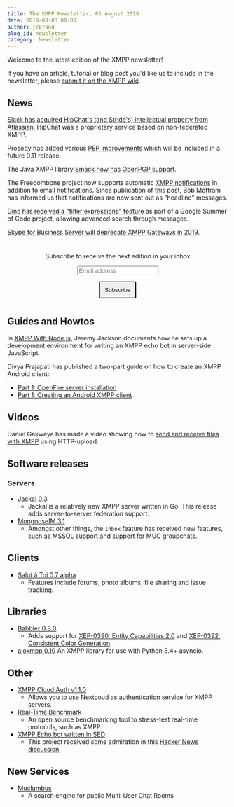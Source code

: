 ```yaml
---
title: The XMPP Newsletter, 03 August 2018
date: 2018-08-03 00:00
author: jcbrand
blog_id: newsletter 
category: Newsletter
---
```


Welcome to the latest edition of the XMPP newsletter!

If you have an article, tutorial or blog post you'd like us to include in the
newsletter, please [submit it on the XMPP wiki](https://wiki.xmpp.org/web/News_and_Articles_for_the_next_XMPP_Newsletter).

## News

[Slack has acquired HipChat's (and Stride's) intellectual property from
Atlassian](https://techcrunch.com/2018/07/26/atlassians-hipchat-and-stride-to-be-discontinued-with-slack-buying-up-the-ip/).
HipChat was a proprietary service based on non-federated XMPP.

Prosody has added various [PEP improvements](https://blog.prosody.im/pep-improvements-in-trunk/)
which will be included in a future 0.11 release.

The Java XMPP library [Smack now has OpenPGP support](https://blogs.fsfe.org/vanitasvitae/2018/07/30/summer-of-code-smack-has-openpgp-support/).

The Freedombone project now supports automatic [XMPP notifications](https://blog.freedombone.net/xmpp-notifications)
in addition to email notifications. Since publication of this post, Bob Mottram has informed us that
notifications are now sent out as "headline" messages.

[Dino has received a "filter expressions" feature](https://gnomegsoc2018.wordpress.com/2018/07/22/filter-expressions/)
as part of a Google Summer of Code project, allowing advanced search through messages.

[Skype for Business Server will deprecate XMPP Gateways in 2019](https://docs.microsoft.com/en-us/SkypeForBusiness/deprecated).

<form style="padding: 10px; text-align:center; margin-bottom: 30px;"
      action="https://tinyletter.com/xmpp" method="post" target="popupwindow"
      onsubmit="window.open('https://tinyletter.com/xmpp', 'popupwindow',
      'scrollbars=yes,width=800,height=600');return true">
<p><label for="tlemail">Subscribe to receive the next edition in your inbox</label></p>
<p><input type="text" placeholder="Email address" name="email" id="tlemail" /></p>
<input type="hidden" value="1" name="embed"/>
<input type="submit" style="padding: 10px; border-radius: 5%" value="Subscribe" />
</form>

## Guides and Howtos

In [XMPP With Node.js](https://ackso.net/post/xmpp-with-nodejs/), Jeremy
Jackson documents how he sets up a development environment for writing an XMPP echo bot in server-side JavaScript.

Divya Prajapati has published a two-part guide on how to create an XMPP Android client:
* [Part 1: OpenFire server installation](https://androworldblog.wordpress.com/2018/07/29/implementing-xmpp-xtensible-messaging-and-presence-protocol-part-1-open-fire-server-installation/)
* [Part 1: Creating an Android XMPP client](https://androworldblog.wordpress.com/2018/07/29/implementing-xmpp-xtensible-messaging-and-presence-protocol-part-2-setup-android-client/)

## Videos

Daniel Gakwaya has made a video showing how to [send and receive files with XMPP](https://www.youtube.com/watch?v=87ioCEG2x1g) using HTTP-upload.

## Software releases

### Servers

* [Jackal 0.3](https://github.com/ortuman/jackal/releases/tag/0.3)
    - Jackal is a relatively new XMPP server written in Go.
      This release adds server-to-server federation support.
* [MongooseIM 3.1](https://www.erlang-solutions.com/blog/mongooseim-3-1-inbox-got-better-testing-got-easier.html)
    - Amongst other things, the `Inbox` feature has received new features, such as MSSQL support and
      support for MUC groupchats.

## Clients

* [Salut à Toi 0.7 alpha](https://www.goffi.org/b/Uj5MCqezCwQUuYvKhSFAwL/salut-alpha-contributors,-take-your-keyboards)
    - Features include forums, photo albums, file sharing and issue tracking.

## Libraries

* [Babbler 0.8.0](https://babbler-xmpp.blogspot.com/2018/07/babbler-080-released.html)
    - Adds support for [XEP-0390: Entity Capabilities 2.0](https://xmpp.org/extensions/xep-0390.html) and [XEP-0392: Consistent Color Generation](https://xmpp.org/extensions/xep-0392.html).
* [aioxmpp 0.10](https://github.com/horazont/aioxmpp)
    An XMPP library for use with Python 3.4+ asyncio.

## Other

* [XMPP Cloud Auth v1.1.0](https://www.jsxc.org/blog/2018/07/24/xcauth-v1.1.0-released.html)
    - Allows you to use Nextcoud as authentication service for XMPP servers.
* [Real-Time Benchmark](https://blog.process-one.net/announcing-rtb-an-open-source-real-time-protocols-benchmark-tool/)
    - An open source benchmarking tool to stress-test real-time protocols, such as XMPP.
* [XMPP Echo bot written in SED](https://github.com/horazont/xmpp-echo-bot)
    - This project received some admiration in this [Hacker News discussion](https://news.ycombinator.com/item?id=17601761)

## New Services

* [Muclumbus](https://muclumbus.jabbercat.org/)
    - A search engine for public Multi-User Chat Rooms
